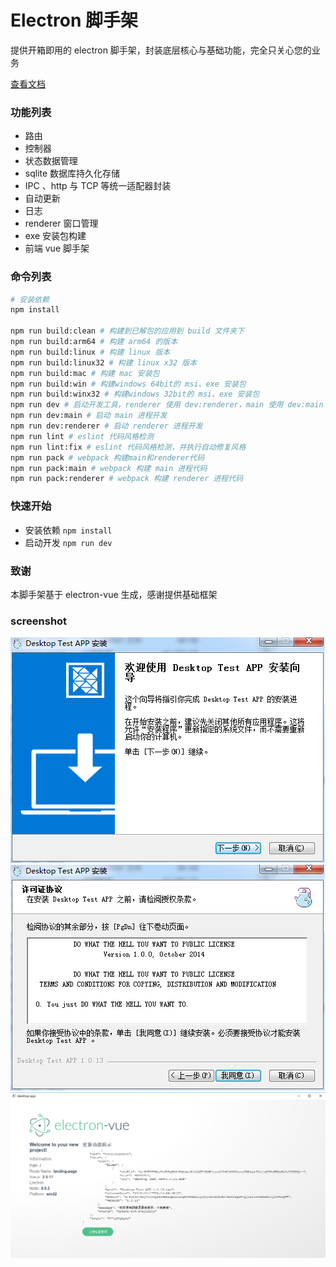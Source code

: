 # Electron 脚手架

提供开箱即用的 electron 脚手架，封装底层核心与基础功能，完全只关心您的业务

[查看文档](./docs/readme.md)

### 功能列表

* 路由
* 控制器
* 状态数据管理
* sqlite 数据库持久化存储
* IPC 、http 与 TCP 等统一适配器封装
* 自动更新
* 日志
* renderer 窗口管理
* exe 安装包构建
* 前端 vue 脚手架

### 命令列表

``` sh
# 安装依赖
npm install

npm run build:clean # 构建到已解包的应用到 build 文件夹下
npm run build:arm64 # 构建 arm64 的版本
npm run build:linux # 构建 linux 版本
npm run build:linux32 # 构建 linux x32 版本
npm run build:mac # 构建 mac 安装包
npm run build:win # 构建windows 64bit的 msi、exe 安装包
npm run build:winx32 # 构建windows 32bit的 msi、exe 安装包
npm run dev # 启动开发工具，renderer 使用 dev:renderer，main 使用 dev:main
npm run dev:main # 启动 main 进程开发
npm run dev:renderer # 启动 renderer 进程开发
npm run lint # eslint 代码风格检测
npm run lint:fix # eslint 代码风格检测，并执行自动修复风格
npm run pack # webpack 构建main和renderer代码
npm run pack:main # webpack 构建 main 进程代码
npm run pack:renderer # webpack 构建 renderer 进程代码

```

### 快速开始

* 安装依赖 `npm install`
* 启动开发 `npm run dev`

### 致谢

本脚手架基于 electron-vue 生成，感谢提供基础框架

### screenshot

![](./docs/img/install1.png)
![](./docs/img/install2.png)
![](./docs/img/app1.png)